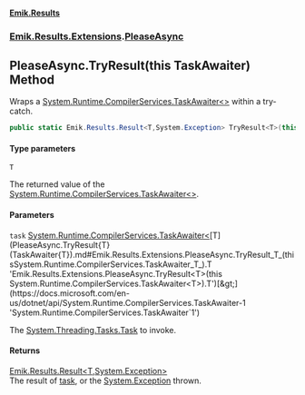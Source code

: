 #### [Emik.Results](index.md 'index')
### [Emik.Results.Extensions](Emik.Results.Extensions.md 'Emik.Results.Extensions').[PleaseAsync](PleaseAsync.md 'Emik.Results.Extensions.PleaseAsync')

## PleaseAsync.TryResult<T>(this TaskAwaiter<T>) Method

Wraps a [System.Runtime.CompilerServices.TaskAwaiter&lt;&gt;](https://docs.microsoft.com/en-us/dotnet/api/System.Runtime.CompilerServices.TaskAwaiter-1 'System.Runtime.CompilerServices.TaskAwaiter`1') within a try-catch.

```csharp
public static Emik.Results.Result<T,System.Exception> TryResult<T>(this System.Runtime.CompilerServices.TaskAwaiter<T> task);
```
#### Type parameters

<a name='Emik.Results.Extensions.PleaseAsync.TryResult_T_(thisSystem.Runtime.CompilerServices.TaskAwaiter_T_).T'></a>

`T`

The returned value of the [System.Runtime.CompilerServices.TaskAwaiter&lt;&gt;](https://docs.microsoft.com/en-us/dotnet/api/System.Runtime.CompilerServices.TaskAwaiter-1 'System.Runtime.CompilerServices.TaskAwaiter`1').
#### Parameters

<a name='Emik.Results.Extensions.PleaseAsync.TryResult_T_(thisSystem.Runtime.CompilerServices.TaskAwaiter_T_).task'></a>

`task` [System.Runtime.CompilerServices.TaskAwaiter&lt;](https://docs.microsoft.com/en-us/dotnet/api/System.Runtime.CompilerServices.TaskAwaiter-1 'System.Runtime.CompilerServices.TaskAwaiter`1')[T](PleaseAsync.TryResult{T}(TaskAwaiter{T}).md#Emik.Results.Extensions.PleaseAsync.TryResult_T_(thisSystem.Runtime.CompilerServices.TaskAwaiter_T_).T 'Emik.Results.Extensions.PleaseAsync.TryResult<T>(this System.Runtime.CompilerServices.TaskAwaiter<T>).T')[&gt;](https://docs.microsoft.com/en-us/dotnet/api/System.Runtime.CompilerServices.TaskAwaiter-1 'System.Runtime.CompilerServices.TaskAwaiter`1')

The [System.Threading.Tasks.Task](https://docs.microsoft.com/en-us/dotnet/api/System.Threading.Tasks.Task 'System.Threading.Tasks.Task') to invoke.

#### Returns
[Emik.Results.Result&lt;](Result{TOk,TErr}.md 'Emik.Results.Result<TOk,TErr>')[T](PleaseAsync.TryResult{T}(TaskAwaiter{T}).md#Emik.Results.Extensions.PleaseAsync.TryResult_T_(thisSystem.Runtime.CompilerServices.TaskAwaiter_T_).T 'Emik.Results.Extensions.PleaseAsync.TryResult<T>(this System.Runtime.CompilerServices.TaskAwaiter<T>).T')[,](Result{TOk,TErr}.md 'Emik.Results.Result<TOk,TErr>')[System.Exception](https://docs.microsoft.com/en-us/dotnet/api/System.Exception 'System.Exception')[&gt;](Result{TOk,TErr}.md 'Emik.Results.Result<TOk,TErr>')  
The result of [task](PleaseAsync.TryResult{T}(TaskAwaiter{T}).md#Emik.Results.Extensions.PleaseAsync.TryResult_T_(thisSystem.Runtime.CompilerServices.TaskAwaiter_T_).task 'Emik.Results.Extensions.PleaseAsync.TryResult<T>(this System.Runtime.CompilerServices.TaskAwaiter<T>).task'), or the [System.Exception](https://docs.microsoft.com/en-us/dotnet/api/System.Exception 'System.Exception') thrown.